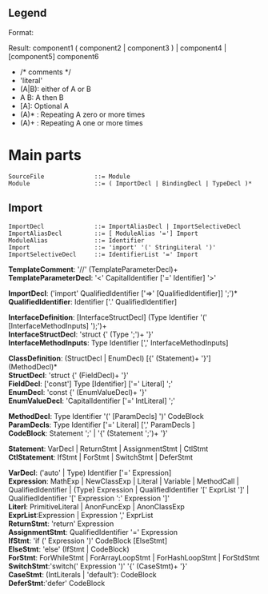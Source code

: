 ## Legend

Format: 

Result: component1 ( component2 | component3 ) | component4 | [component5] component6

- /* comments */
- 'literal'
- (A|B): either of A or B
- A B: A then B
- [A]: Optional A
- (A)* : Repeating A zero or more times
- (A)+ : Repeating A one or more times

# Main parts

```ebnf
SourceFile              ::= Module  
Module                  ::= ( ImportDecl | BindingDecl | TypeDecl )*  
```

## Import

```ebnf
ImportDecl              ::= ImportAliasDecl | ImportSelectiveDecl  
ImportAliasDecl         ::= [ ModuleAlias '='] Import  
ModuleAlias             ::= Identifier  
Import                  ::= 'import' '(' StringLiteral ')'  
ImportSelectiveDecl     ::= IdentifierList '=' Import  
```



**TemplateComment**: '//' (TemplateParameterDecl)+  
**TemplateParameterDecl**: '<' CapitalIdentifier ['=' Identifier] '>'  

**ImportDecl**: ('import' QualifiedIdentifier ['=>' [QualifiedIdentifier]] ';')*  
**QualifiedIdentifier**: Identifier ['.' QualifiedIdentifier]  

**InterfaceDefinition**: [InterfaceStructDecl] (Type Identifier '(' [InterfaceMethodInputs] ');')+  
**InterfaceStructDecl**: 'struct {' (Type ';')+ '}'  
**InterfaceMethodInputs**: Type Identifier [',' InterfaceMethodInputs]  

**ClassDefinition**: (StructDecl | EnumDecl) [{' (Statement)+ '}'] (MethodDecl)*  
**StructDecl**: 'struct {' (FieldDecl)+ '}'  
**FieldDecl**: ['const'] Type [Identifier] ['=' Literal] ';'  
**EnumDecl**: 'const {' (EnumValueDecl)+ '}'  
**EnumValueDecl**: 'CapitalIdentifier ['=' IntLiteral] ';'  

**MethodDecl**: Type Identifier '(' [ParamDecls] ')' CodeBlock  
**ParamDecls**: Type Identifier ['=' Literal] [',' ParamDecls ]  
**CodeBlock**: Statement ';' | '{' (Statement ';')+ '}'  

**Statement**: VarDecl | ReturnStmt | AssignmentStmt | CtlStmt  
**CtlStatement**: IfStmt | ForStmt | SwitchStmt | DeferStmt  

**VarDecl**: ('auto' | Type) Identifier ['=' Expression]  
**Expression**: MathExp | NewClassExp | Literal | Variable | MethodCall | QualifiedIdentifier | (Type) Expression | QualifiedIdentifier '[' ExprList ']' | QualifiedIdentifier '[' Expression ':' Expression ']'  
**Literl**: PrimitiveLiteral | AnonFuncExp | AnonClassExp  
**ExprList**:Expression | Expression ',' ExprList  
**ReturnStmt**: 'return' Expression  
**AssignmentStmt**: QualifiedIdentifier '=' Expression  
**IfStmt**: 'if (' Expression ')' CodeBlock [ElseStmt]  
**ElseStmt**: 'else' (IfStmt | CodeBlock)  
**ForStmt**: ForWhileStmt | ForArrayLoopStmt | ForHashLoopStmt | ForStdStmt  
**SwitchStmt**:'switch(' Expression ')' '{' (CaseStmt)+ '}'  
**CaseStmt**: (IntLiterals | 'default'): CodeBlock  
**DeferStmt**:'defer' CodeBlock  


